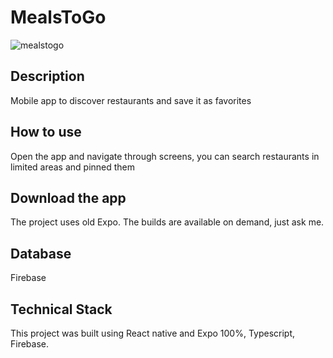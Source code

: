 # MealsToGo
![mealstogo](https://user-images.githubusercontent.com/56698920/144563337-eee443a7-4f28-4a98-8f19-6d780a632023.jpeg)

## Description
Mobile app to discover restaurants and save it as favorites

## How to use 
Open the app and navigate through screens, you can search restaurants in limited areas and pinned them

## Download the app
The project uses old Expo. The builds are available on demand, just ask me.

## Database
Firebase

## Technical Stack
This project was built using React native and Expo 100%, Typescript, Firebase.
